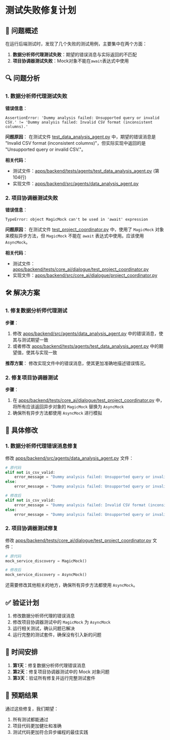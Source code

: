 # 测试失败修复计划

## 🎯 问题概述

在运行后端测试时，发现了几个失败的测试用例，主要集中在两个方面：

1. **数据分析师代理测试失败**：期望的错误消息与实际返回的不匹配
2. **项目协调器测试失败**：Mock对象不能在`await`表达式中使用

## 🔍 问题分析

### 1. 数据分析师代理测试失败

**错误信息**：
```
AssertionError: 'Dummy analysis failed: Unsupported query or invalid CSV.' != 'Dummy analysis failed: Invalid CSV format (inconsistent columns).'
```

**问题原因**：
在测试文件 [test_data_analysis_agent.py](../apps/backend/tests/agents/test_data_analysis_agent.py) 中，期望的错误消息是 "Invalid CSV format (inconsistent columns)"，但实际实现中返回的是 "Unsupported query or invalid CSV."。

**相关代码**：
- 测试文件：[apps/backend/tests/agents/test_data_analysis_agent.py](../apps/backend/tests/agents/test_data_analysis_agent.py) (第104行)
- 实现文件：[apps/backend/src/agents/data_analysis_agent.py](../apps/backend/src/agents/data_analysis_agent.py)

### 2. 项目协调器测试失败

**错误信息**：
```
TypeError: object MagicMock can't be used in 'await' expression
```

**问题原因**：
在测试文件 [test_project_coordinator.py](../apps/backend/tests/core_ai/dialogue/test_project_coordinator.py) 中，使用了 `MagicMock` 对象来模拟异步方法，但 `MagicMock` 不能在 `await` 表达式中使用。应该使用 `AsyncMock`。

**相关代码**：
- 测试文件：[apps/backend/tests/core_ai/dialogue/test_project_coordinator.py](../apps/backend/tests/core_ai/dialogue/test_project_coordinator.py)
- 实现文件：[apps/backend/src/core_ai/dialogue/project_coordinator.py](../apps/backend/src/ai/dialogue/project_coordinator.py)

## 🛠️ 解决方案

### 1. 修复数据分析师代理测试

**步骤**：
1. 修改 [apps/backend/src/agents/data_analysis_agent.py](../apps/backend/src/agents/data_analysis_agent.py) 中的错误消息，使其与测试期望一致
2. 或者修改 [apps/backend/tests/agents/test_data_analysis_agent.py](../apps/backend/tests/agents/test_data_analysis_agent.py) 中的期望值，使其与实现一致

**推荐方案**：
修改实现文件中的错误消息，使其更加准确地描述错误情况。

### 2. 修复项目协调器测试

**步骤**：
1. 在 [apps/backend/tests/core_ai/dialogue/test_project_coordinator.py](../apps/backend/tests/core_ai/dialogue/test_project_coordinator.py) 中，将所有应该返回异步对象的 `MagicMock` 替换为 `AsyncMock`
2. 确保所有异步方法都使用 `AsyncMock` 进行模拟

## 📝 具体修改

### 1. 数据分析师代理错误消息修复

修改 [apps/backend/src/agents/data_analysis_agent.py](../apps/backend/src/agents/data_analysis_agent.py) 文件：

```python
# 原代码
elif not is_csv_valid:
    error_message = "Dummy analysis failed: Unsupported query or invalid CSV."
else:
    error_message = "Dummy analysis failed: Unsupported query or invalid CSV."

# 修改后
elif not is_csv_valid:
    error_message = "Dummy analysis failed: Invalid CSV format (inconsistent columns)."
else:
    error_message = "Dummy analysis failed: Unsupported query or invalid CSV."
```

### 2. 项目协调器测试修复

修改 [apps/backend/tests/core_ai/dialogue/test_project_coordinator.py](../apps/backend/tests/core_ai/dialogue/test_project_coordinator.py) 文件：

```python
# 原代码
mock_service_discovery = MagicMock()

# 修改后
mock_service_discovery = AsyncMock()
```

还需要修改其他相关的地方，确保所有异步方法都使用 `AsyncMock`。

## ✅ 验证计划

1. 修改数据分析师代理的错误消息
2. 修改项目协调器测试中的 `MagicMock` 为 `AsyncMock`
3. 运行相关测试，确认问题已解决
4. 运行完整的测试套件，确保没有引入新的问题

## 📅 时间安排

1. **第1天**：修复数据分析师代理错误消息
2. **第2天**：修复项目协调器测试中的 Mock 对象问题
3. **第3天**：验证所有修复并运行完整测试套件

## 🎉 预期结果

通过这些修复，我们期望：

1. 所有测试都能通过
2. 项目代码更加健壮和准确
3. 测试代码更加符合异步编程的最佳实践